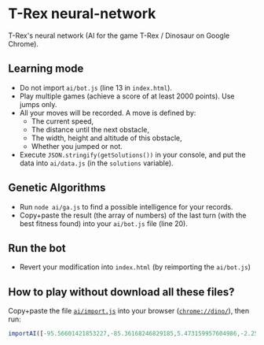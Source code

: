 # T-Rex neural-network

T-Rex's neural network (AI for the game T-Rex / Dinosaur on Google Chrome).

## Learning mode

- Do not import `ai/bot.js` (line 13 in `index.html`).
- Play multiple games (achieve a score of at least 2000 points). Use jumps only.
- All your moves will be recorded. A move is defined by:
    - The current speed,
    - The distance until the next obstacle,
    - The width, height and altitude of this obstacle,
    - Whether you jumped or not.
- Execute `JSON.stringify(getSolutions())` in your console, and put the data into `ai/data.js` (in the `solutions` variable).

## Genetic Algorithms

- Run `node ai/ga.js` to find a possible intelligence for your records.
- Copy+paste the result (the array of numbers) of the last turn (with the best fitness found) into your `ai/bot.js` file (line 20).

## Run the bot

- Revert your modification into `index.html` (by reimporting the `ai/bot.js`)

## How to play without download all these files?

Copy+paste the file [`ai/import.js`](./ai/import.js) into your browser ([`chrome://dino/`](chrome://dino/)), then run:

```js
importAI([-95.56601421853227,-85.36168246829185,5.473159957604986,-2.2524794626783855,4.720944891882393,-7.4916691544085925, 3.7000145778189877,40.06859910598944,53.29819896989174,-44.78287614646953,66.270631606874,-30.201819957694955, 78.24397239483471,-16.543948021956993,67.37003637242792,1.5497033889439737,26.561100252678365,-22.206257738432278, 37.585476245910534,-24.108646500703816,5.2506611682817885,22.481568269598057,-12.369921294821879,-26.53789634952111, -96.61362135206807,-17.173819147522376,-122.38731979320482,26.08437453924002,6.4443673674408,-124.88919981892785, 10.603237872543774,-59.743113935904965,-5.817672852185882,30.60677704355442,-17.32040578223058,-6.90005628155993])
```
